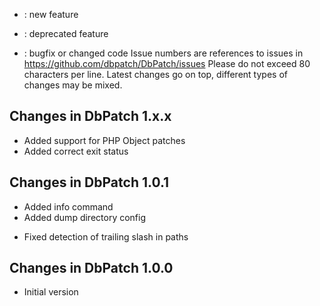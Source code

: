 + : new feature
- : deprecated feature
* : bugfix or changed code
Issue numbers are references to issues in https://github.com/dbpatch/DbPatch/issues
Please do not exceed 80 characters per line.
Latest changes go on top, different types of changes may be mixed.


Changes in DbPatch 1.x.x
------------------------
+ Added support for PHP Object patches
+ Added correct exit status

Changes in DbPatch 1.0.1
------------------------
+ Added info command
+ Added dump directory config
* Fixed detection of trailing slash in paths

Changes in DbPatch 1.0.0
------------------------
+  Initial version


